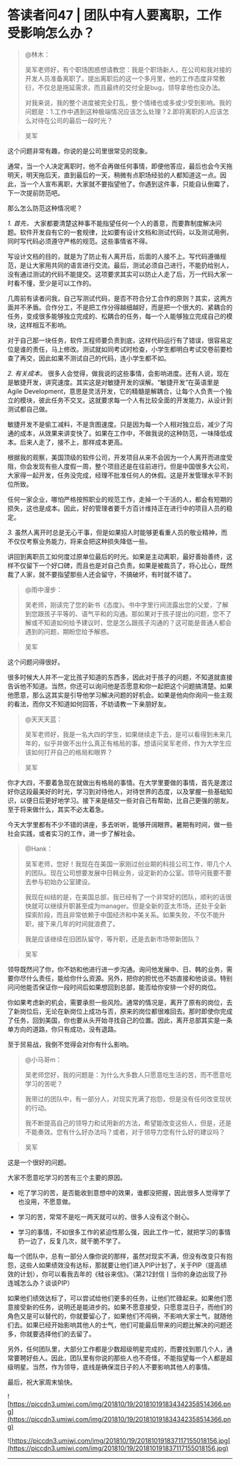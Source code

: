 # 答读者问47 | 团队中有人要离职，工作受影响怎么办？

> @林木：
> 
> 吴军老师好，有个职场困惑想请教您：我是个职场新人，在公司和我对接的开发人员准备离职了。提出离职后的这一个多月里，他的工作态度非常敷衍，不仅总是拖延需求，而且最终的交付全是bug，领导拿他也没办法。
> 
> 对我来说，我的整个进度被完全打乱，整个情绪也或多或少受到影响。我的问题是：1.工作中遇到这种极端情况应该怎么处理？2.即将离职的人应该怎么对待在公司的最后一段时光？

> 吴军

这个问题非常有趣，你说的是公司里很常见的现象。

通常，当一个人决定离职时，他不会再做任何事情，即便他答应，最后也会今天拖明天，明天拖后天，直到最后的一天，稍微有点职场经验的人都知道这一点。因此，当一个人宣布离职，大家就不要指望他了。你遇到这件事，只能自认倒霉了，下一次提前防范吧。

那么怎么防范这种情况呢？

 *1. 首先，* 大家都要清楚这种事不能指望任何一个人的善意，而要靠制度解决问题。软件开发自有它的一套规律，比如要有设计文档和测试代码，以及测试用例，同时写代码必须遵守严格的规范。这些事情省不得。

写设计文档的目的，就是为了防止有人离开后，后面的人接不上。写代码遵循规范，是让大家用共同的语言进行交流。最后，测试必须自己进行，不能扔给别人，没有通过测试的代码不能提交。这项要求其实可以防止人走了后，万一代码大家一时看不懂，至少是可以工作的。

几周前有读者问我，自己写测试代码，是否不符合分工合作的原则？其实，这两方面并不矛盾。合作分工，不是把工作分得越细越好，而是把一个很大的、紧耦合的任务，变成很多能够独立完成的、松耦合的任务，每一个人能够独立完成自己的模块，这样相互不影响。

对于自己那一块任务，软件工程师要负责到底，这样代码运行有了错误，很容易定位是谁的责任，马上修改。测试就如同考试时检查，小学生都明白考试交卷前要检查了再交，因此如果不测试自己的代码，连小学生都不如。

 *2. 有关成本。* 很多人会觉得，做我说的这些事情，会影响进度。还有人说，现在是敏捷开发，讲究速度。其实这是对敏捷开发的误解。“敏捷开发”在英语里是Agile Development，意思是灵活开发，它的精髓是解耦合，让每个人负责一个独立的模块，彼此任务不交叉。这就要求每一个人有比较全面的开发能力，从设计到测试都自己做。

敏捷开发不是偷工减料，不是贪图速度。只是因为每一个人相对独立后，减少了沟通的成本，从效果来讲变快了。如果在工作中，不做我说的这种防范，一味降低成本。后来人走了，接不上，那样成本更高。

根据我的观察，美国顶级的软件公司，开发项目从来不会因为一个人离开而进度受阻，你会发现有些人度假一周，整个项目还是在往前进行。但是中国很多大公司，大家得一起开发，任务没完成，经理不批准任何人的休假。这是开发管理水平不到位所致。

任何一家企业，哪怕严格按照职业的规范工作，走掉一个干活的人，都会有短期的损失，这也是成本。因此，好的管理者要千方百计维持正在进行中的项目人员的稳定。

 *3.* 虽然人离开时总是无心干事，但是如果招人时能够更看重人员的敬业精神，而不仅仅考察业务能力，将来会把这种损失降低一些。

讲回到离职员工如何度过原单位最后的时光。如果是主动离职，最好善始善终，这样不仅留下一个好口碑，而且也是对自己负责。如果是被裁员了，将心比心，既然裁了人家，就不要指望那些人还会留守，不搞破坏，有时就不错了。

> @雨中漫步：
> 
> 吴老师，刚读完了您的新书《态度》。书中字里行间流露出您的父爱，了解到您跟孩子平等的、语气平和的沟通。那如果对于孩子提出的问题，您不了解或不知道如何给予建议时，您是怎么跟孩子沟通的？这可能是普通人都会遇到的问题，期盼您给予解惑。

> 吴军

这个问题问得很好。

很多时候大人并不一定比孩子知道的东西多，因此对于孩子的问题，不知道就直接告诉他不知道。当然，你还可以询问他是否愿意和你一起把这个问题搞清楚。如果他愿意，那么这其实是引导他学习解决问题的好机会。如果是他向你询问一些主观的看法，而你又不知道如何回答，不妨请教一下亲朋好友。

> @天天天蓝：
> 
> 吴军老师好，我是一名大四的学生，如果继续走下去，是可以看得到未来几年的，似乎并做不出什么真正有格局的事。想请问吴军老师，作为大学生应该如何打开自己的格局和眼界？

> 吴军

你才大四，不要着急现在就做出有格局的事情。在大学里要做的事情，首先是渡过好你这段最美好的时光，学习到对待他人，对待世界的态度，以及掌握一些基础知识，以便日后更好地学习。接下来是结交一些对自己有帮助，比自己更强的朋友。至于将来做什么，其实不必太着急。

今天大学里都有不少不错的讲座，多去听听，能够开阔眼界。暑期有时间，做一些社会实践，或者实习的工作，进一步了解社会。

> @Hank：
> 
> 吴军老师，您好！我现在在美国一家刚过创业期的科技公司工作，带几个人的团队。现在公司想要发展中日韩业务，设定新的办公室。领导问我要不要去参与初始办公室建设。
> 
> 我现在纠结的是，在美国总部，我已经有了一个非常好的团队，顺利的话很快就可以继续升职甚至成为manager。但是全新的亚太市场，还处于全新探索阶段，而且非常依赖于中国经济和中美关系。如果失败，不仅不能升职，接下来几年的时间就浪费了。
> 
> 我是应该继续在旧团队留守，等升职，还是去新市场带新团队？

> 吴军

领导既然问了你，你不妨和他进行进一步沟通。询问他发展中、日、韩的业务，需要你尽什么责任，能给你什么资源。另外，把你的担忧也不妨直接和他谈谈。特别问问他能否保证你一段时间后如果想回到总部，能否给你安排一个好的岗位。

你如果考虑新的机会，需要承担一些风险。通常的情况是，离开了原有的岗位，去了新岗位后，无论在新岗位上成功与否，原来的岗位都很难回去。那时即使你完成了任务，回到美国，你也要从头开始寻找自己的位置。因此，离开总部其实是一条单方向的道路，你只有成功，没有退路。

至于贸易战，我倒不觉得会对你有什么影响。

> @小马哥m：
> 
> 吴老师您好，我的问题是：为什么大多数人只愿意吃生活的苦，而不愿意吃学习的苦呢？
> 
> 我带过的团队中，有一部分人，对现实充满了抱怨，但是没有任何改变现状的行动。
> 
> 我不断提高自己的领导力和试用新的方法，希望能改变这些人，但是，还是不能奏效。您有什么好办法吗？或者，对于领导力您有什么好的建议吗？

> 吴军

这是一个很好的问题。

大家不愿意吃学习的苦有三个主要的原因。

* 吃了学习的苦，是否能收到意想中的效果，谁都没把握，因此很多人觉得学了也没用，不愿意做。

* 学习的苦，常常不是吃一两天就可以的，很多人没有这个耐心。

* 学习的事情，不如很多工作的紧迫性那么强，因此工作一忙，就把学习的事情扔一边了，反复几次，就干脆不学了。

每一个团队中，总有一部分人像你说的那样，虽然对现实不满，但没有改变只有抱怨，这些人如果绩效没有达标，那就要让他们进入PIP计划了，关于PIP（提高绩效的计划），你可以看我去年的《硅谷来信》。（第212封信丨当你的身边出现了孙连城怎么办？谈谈PIP）

如果他们绩效达标了，可以尝试给他们更多的任务，让他们忙碌起来。如果他们愿意接受新的任务，说明还是能进步的。如果不愿意接受，只愿意混日子，而他们的角色又是可以替代的，你就要留心了，如果他们不闯祸，不影响大家士气，就随他们去。如果已经开始影响其他人的士气，他们可能最后带来的问题比解决的问题还多，你就要选择他们的去留了。

另外，任何团队里，大部分工作都是少数超级明星完成的，而要找到那几个人，通常要聘好些人。因此，团队里有你说的那些人也不奇怪，不能指望每一个人都是超级明星。当然，作为领导，底线是确保混日子的人不要影响其他人的事情。

最后，祝大家周末愉快。

![https://piccdn3.umiwi.com/img/201810/19/201810191834342358514366.png](https://piccdn3.umiwi.com/img/201810/19/201810191834342358514366.png)

![https://piccdn3.umiwi.com/img/201810/19/201810191837117155018156.jpg](https://piccdn3.umiwi.com/img/201810/19/201810191837117155018156.jpg)

---
